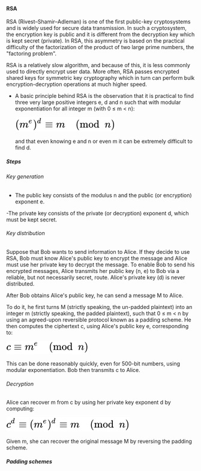 #### RSA

RSA (Rivest–Shamir–Adleman) is one of the first public-key cryptosystems and is
widely used for secure data transmission. In such a cryptosystem, the encryption
key is public and it is different from the decryption key which is kept secret
(private). In RSA, this asymmetry is based on the practical difficulty of the
factorization of the product of two large prime numbers, the "factoring
problem".

RSA is a relatively slow algorithm, and because of this, it is less commonly
used to directly encrypt user data. More often, RSA passes encrypted shared keys
for symmetric key cryptography which in turn can perform bulk
encryption-decryption operations at much higher speed.

- A basic principle behind RSA is the observation that it is practical to find
three very large positive integers e, d and n such that with modular
exponentiation for all integer m (with 0 ≤ m < n):

  ![](rsa1.svg)

  and that even knowing e and n or even m it can be extremely difficult to find d.

##### Steps

###### Key generation

- The public key consists of the modulus n and the public (or encryption)
exponent e.

-The private key consists of the private (or decryption) exponent d, which
must be kept secret.

###### Key distribution

Suppose that Bob wants to send information to Alice. If they decide to use RSA,
Bob must know Alice's public key to encrypt the message and Alice must use her
private key to decrypt the message. To enable Bob to send his encrypted
messages, Alice transmits her public key (n, e) to Bob via a reliable, but not
necessarily secret, route. Alice's private key (d) is never distributed.

After Bob obtains Alice's public key, he can send a message M to Alice.

To do it, he first turns M (strictly speaking, the un-padded plaintext) into an
integer m (strictly speaking, the padded plaintext), such that 0 ≤ m < n by
using an agreed-upon reversible protocol known as a padding scheme. He then
computes the ciphertext c, using Alice's public key e, corresponding to:

![](rsa2.svg)

This can be done reasonably quickly, even for 500-bit numbers, using modular
exponentiation. Bob then transmits c to Alice.

###### Decryption

Alice can recover m from c by using her private key exponent d by computing:

![](rsa3.svg)

Given m, she can recover the original message M by reversing the padding scheme.

##### Padding schemes
